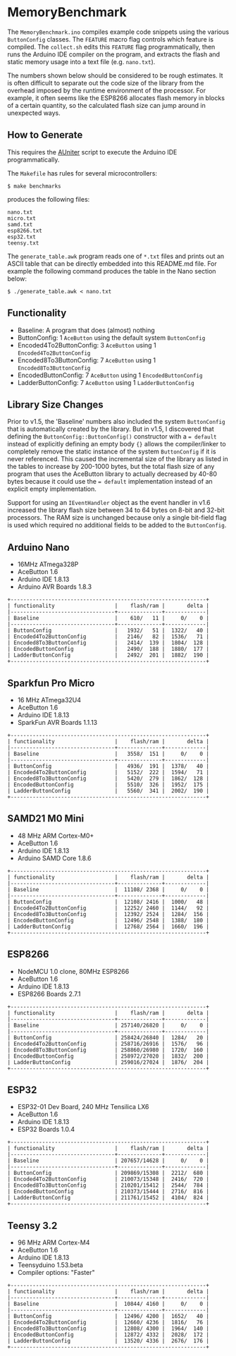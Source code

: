 # MemoryBenchmark

The `MemoryBenchmark.ino` compiles example code snippets using the various
`ButtonConfig` classes. The `FEATURE` macro flag controls which feature is
compiled. The `collect.sh` edits this `FEATURE` flag programmatically, then runs
the Arduino IDE compiler on the program, and extracts the flash and static
memory usage into a text file (e.g. `nano.txt`).

The numbers shown below should be considered to be rough estimates. It is often
difficult to separate out the code size of the library from the overhead imposed
by the runtime environment of the processor. For example, it often seems like
the ESP8266 allocates flash memory in blocks of a certain quantity, so the
calculated flash size can jump around in unexpected ways.

## How to Generate

This requires the [AUniter](https://github.com/bxparks/AUniter) script
to execute the Arduino IDE programmatically.

The `Makefile` has rules for several microcontrollers:

```
$ make benchmarks
```
produces the following files:

```
nano.txt
micro.txt
samd.txt
esp8266.txt
esp32.txt
teensy.txt
```

The `generate_table.awk` program reads one of `*.txt` files and prints out an
ASCII table that can be directly embedded into this README.md file. For example
the following command produces the table in the Nano section below:

```
$ ./generate_table.awk < nano.txt
```

## Functionality

* Baseline: A program that does (almost) nothing
* ButtonConfig: 1 `AceButton` using the default system `ButtonConfig`
* Encoded4To2ButtonConfig: 3 `AceButton` using 1 `Encoded4To2ButtonConfig`
* Encoded8To3ButtonConfig: 7 `AceButton` using 1 `Encoded8To3ButtonConfig`
* EncodedButtonConfig: 7 `AceButton` using 1 `EncodedButtonConfig`
* LadderButtonConfig: 7 `AceButton` using 1 `LadderButtonConfig`

## Library Size Changes

Prior to v1.5, the 'Baseline' numbers also included the system `ButtonConfig`
that is automatically created by the library. But in v1.5, I discovered that
defining the `ButtonConfig::ButtonConfig()` constructor with a `= default`
instead of explicitly defining an empty body `{}` allows the compiler/linker to
completely remove the static instance of the system `ButtonConfig` if it is
never referenced. This caused the incremental size of the library as listed in
the tables to increase by 200-1000 bytes, but the total flash size of any
program that uses the AceButton library to actually decreased by 40-80 bytes
because it could use the `= default` implementation instead of an explicit empty
implementation.

Support for using an `IEventHandler` object as the event handler in v1.6
increased the library flash size between 34 to 64 bytes on 8-bit and 32-bit
processors. The RAM size is unchanged because only a single bit-field flag is
used which required no additional fields to be added to the `ButtonConfig`.

## Arduino Nano

* 16MHz ATmega328P
* AceButton 1.6
* Arduino IDE 1.8.13
* Arduino AVR Boards 1.8.3

```
+--------------------------------------------------------------+
| functionality                   |    flash/ram |       delta |
|---------------------------------+--------------+-------------|
| Baseline                        |    610/   11 |     0/    0 |
|---------------------------------+--------------+-------------|
| ButtonConfig                    |   1932/   51 |  1322/   40 |
| Encoded4To2ButtonConfig         |   2146/   82 |  1536/   71 |
| Encoded8To3ButtonConfig         |   2414/  139 |  1804/  128 |
| EncodedButtonConfig             |   2490/  188 |  1880/  177 |
| LadderButtonConfig              |   2492/  201 |  1882/  190 |
+--------------------------------------------------------------+
```

## Sparkfun Pro Micro

* 16 MHz ATmega32U4
* AceButton 1.6
* Arduino IDE 1.8.13
* SparkFun AVR Boards 1.1.13

```
+--------------------------------------------------------------+
| functionality                   |    flash/ram |       delta |
|---------------------------------+--------------+-------------|
| Baseline                        |   3558/  151 |     0/    0 |
|---------------------------------+--------------+-------------|
| ButtonConfig                    |   4936/  191 |  1378/   40 |
| Encoded4To2ButtonConfig         |   5152/  222 |  1594/   71 |
| Encoded8To3ButtonConfig         |   5420/  279 |  1862/  128 |
| EncodedButtonConfig             |   5510/  326 |  1952/  175 |
| LadderButtonConfig              |   5560/  341 |  2002/  190 |
+--------------------------------------------------------------+
```

## SAMD21 M0 Mini

* 48 MHz ARM Cortex-M0+
* AceButton 1.6
* Arduino IDE 1.8.13
* Arduino SAMD Core 1.8.6

```
+--------------------------------------------------------------+
| functionality                   |    flash/ram |       delta |
|---------------------------------+--------------+-------------|
| Baseline                        |  11108/ 2368 |     0/    0 |
|---------------------------------+--------------+-------------|
| ButtonConfig                    |  12108/ 2416 |  1000/   48 |
| Encoded4To2ButtonConfig         |  12252/ 2460 |  1144/   92 |
| Encoded8To3ButtonConfig         |  12392/ 2524 |  1284/  156 |
| EncodedButtonConfig             |  12496/ 2548 |  1388/  180 |
| LadderButtonConfig              |  12768/ 2564 |  1660/  196 |
+--------------------------------------------------------------+
```

## ESP8266

* NodeMCU 1.0 clone, 80MHz ESP8266
* AceButton 1.6
* Arduino IDE 1.8.13
* ESP8266 Boards 2.7.1

```
+--------------------------------------------------------------+
| functionality                   |    flash/ram |       delta |
|---------------------------------+--------------+-------------|
| Baseline                        | 257140/26820 |     0/    0 |
|---------------------------------+--------------+-------------|
| ButtonConfig                    | 258424/26840 |  1284/   20 |
| Encoded4To2ButtonConfig         | 258716/26916 |  1576/   96 |
| Encoded8To3ButtonConfig         | 258860/26980 |  1720/  160 |
| EncodedButtonConfig             | 258972/27020 |  1832/  200 |
| LadderButtonConfig              | 259016/27024 |  1876/  204 |
+--------------------------------------------------------------+
```

## ESP32

* ESP32-01 Dev Board, 240 MHz Tensilica LX6
* AceButton 1.6
* Arduino IDE 1.8.13
* ESP32 Boards 1.0.4

```
+--------------------------------------------------------------+
| functionality                   |    flash/ram |       delta |
|---------------------------------+--------------+-------------|
| Baseline                        | 207657/14628 |     0/    0 |
|---------------------------------+--------------+-------------|
| ButtonConfig                    | 209869/15308 |  2212/  680 |
| Encoded4To2ButtonConfig         | 210073/15348 |  2416/  720 |
| Encoded8To3ButtonConfig         | 210201/15412 |  2544/  784 |
| EncodedButtonConfig             | 210373/15444 |  2716/  816 |
| LadderButtonConfig              | 211761/15452 |  4104/  824 |
+--------------------------------------------------------------+
```

## Teensy 3.2

* 96 MHz ARM Cortex-M4
* AceButton 1.6
* Arduino IDE 1.8.13
* Teensyduino 1.53.beta
* Compiler options: "Faster"

```
+--------------------------------------------------------------+
| functionality                   |    flash/ram |       delta |
|---------------------------------+--------------+-------------|
| Baseline                        |  10844/ 4160 |     0/    0 |
|---------------------------------+--------------+-------------|
| ButtonConfig                    |  12496/ 4200 |  1652/   40 |
| Encoded4To2ButtonConfig         |  12660/ 4236 |  1816/   76 |
| Encoded8To3ButtonConfig         |  12808/ 4300 |  1964/  140 |
| EncodedButtonConfig             |  12872/ 4332 |  2028/  172 |
| LadderButtonConfig              |  13520/ 4336 |  2676/  176 |
+--------------------------------------------------------------+
```
